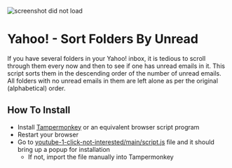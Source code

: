 ![screenshot did not load](https://i.ibb.co/D8j1p1B/Screen-Shot-2021-05-24-at-12-09-53-PM.png)

# Yahoo! - Sort Folders By Unread
If you have several folders in your Yahoo! inbox, it is tedious to scroll through them every now and then to see if one has unread emails in it. This script sorts them in the descending order of the number of unread emails. All folders with no unread emails in them are left alone as per the original (alphabetical) order.

## How To Install
* Install [Tampermonkey](https://www.tampermonkey.net/) or an equivalent browser script program
* Restart your browser
* Go to [youtube-1-click-not-interested/main/script.js](https://raw.githubusercontent.com/kannanmavila/youtube-1-click-not-interested/main/script.js) file and it should bring up a popup for installation
  * If not, import the file manually into Tampermonkey
